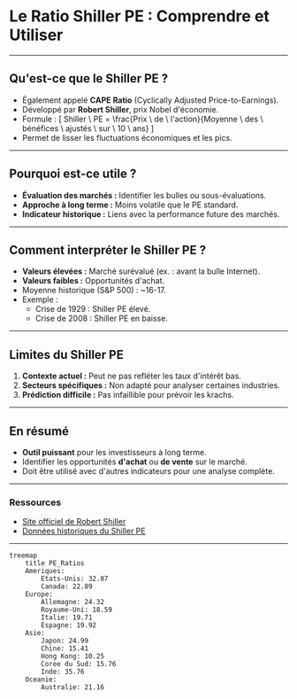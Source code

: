 # Le Ratio Shiller PE : Comprendre et Utiliser

---

## Qu'est-ce que le Shiller PE ?
- Également appelé **CAPE Ratio** (Cyclically Adjusted Price-to-Earnings).
- Développé par **Robert Shiller**, prix Nobel d'économie.
- Formule :
  \[
  Shiller \ PE = \frac{Prix \ de \ l'action}{Moyenne \ des \ bénéfices \ ajustés \ sur \ 10 \ ans}
  \]
- Permet de lisser les fluctuations économiques et les pics.

---

## Pourquoi est-ce utile ?
- **Évaluation des marchés :** Identifier les bulles ou sous-évaluations.
- **Approche à long terme :** Moins volatile que le PE standard.
- **Indicateur historique :** Liens avec la performance future des marchés.

---

## Comment interpréter le Shiller PE ?
- **Valeurs élevées :** Marché surévalué (ex. : avant la bulle Internet).
- **Valeurs faibles :** Opportunités d'achat.
- Moyenne historique (S&P 500) : ~16-17.
- Exemple :
  - Crise de 1929 : Shiller PE élevé.
  - Crise de 2008 : Shiller PE en baisse.

---

## Limites du Shiller PE
1. **Contexte actuel :** Peut ne pas refléter les taux d'intérêt bas.
2. **Secteurs spécifiques :** Non adapté pour analyser certaines industries.
3. **Prédiction difficile :** Pas infaillible pour prévoir les krachs.

---

## En résumé
- **Outil puissant** pour les investisseurs à long terme.
- Identifier les opportunités **d'achat** ou **de vente** sur le marché.
- Doit être utilisé avec d'autres indicateurs pour une analyse complète.

---

### Ressources
- [Site officiel de Robert Shiller](http://www.econ.yale.edu/~shiller/)
- [Données historiques du Shiller PE](https://www.multpl.com/shiller-pe)

---
```mermaid
treemap
    title PE_Ratios
    Ameriques:
        Etats-Unis: 32.87
        Canada: 22.89
    Europe:
        Allemagne: 24.32
        Royaume-Uni: 18.59
        Italie: 19.71
        Espagne: 19.92
    Asie:
        Japon: 24.99
        Chine: 15.41
        Hong Kong: 10.25
        Coree du Sud: 15.76
        Inde: 35.76
    Oceanie:
        Australie: 21.16
```
